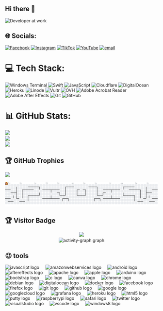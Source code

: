 

## Hi there 👋
![Developer at work](https://media.giphy.com/media/26tn33aiTi1jkl6H6/giphy.gif)
<!-- 
Welcome to my GitHub profile! 🚀

I'm Heru Hendri, a passionate developer who loves building fun and useful projects.  
Check out my repositories for full project examples, including web apps, APIs, and more.

---

### 🎮 Play a Game: Guess the Number

![GitHub Snake](https://github.com/heruhendri/heruhendri/blob/output/github-contribution-grid-snake.gif?raw=true)

You can play a simple number guessing game right here in your browser!  
[Play the Game Online](https://heruhendri.github.io/guess-the-number/)  
Or try the code below in your terminal:

```python
import random

print("Welcome to Guess the Number!")
number = random.randint(1, 100)
attempts = 0

while True:
    guess = int(input("Guess a number between 1 and 100: "))
    attempts += 1
    if guess < number:
        print("Too low!")
    elif guess > number:
        print("Too high!")
    else:
        print(f"Congratulations! You guessed it in {attempts} tries.")
        break
```

---

### 📂 Featured Projects

- [Full Stack Web App](https://github.com/heruhendri/fullstack-webapp)  
  Modern web application with React and Node.js.

- [REST API Example](https://github.com/heruhendri/rest-api-example)  
  Simple and clean RESTful API with documentation.

- [Game Projects](https://github.com/heruhendri/game-projects)  
  Explore more games and interactive projects.

---

Feel free to connect or collaborate!  
📫 **Contact:** heruhendri@gmail.com  
😄 **Pronouns:** he/him  
⚡ **Fun fact:** I love learning new programming languages and frameworks! -->

<!-- # 💫 About Me:
## Hi there 👋<br><br>Welcome to my GitHub profile! 🚀<br><br>I'm Heru Hendri, a passionate developer who loves building fun and useful projects.  <br>Check out my repositories for full project examples, including web apps, APIs, and more.<br><br>--- -->


## 🌐 Socials:
[![Facebook](https://img.shields.io/badge/Facebook-%231877F2.svg?logo=Facebook&logoColor=white)](https://facebook.com/HeruHendriyanto) [![Instagram](https://img.shields.io/badge/Instagram-%23E4405F.svg?logo=Instagram&logoColor=white)](https://instagram.com/heruhendriyanto_) [![TikTok](https://img.shields.io/badge/TikTok-%23000000.svg?logo=TikTok&logoColor=white)](https://tiktok.com/@heru.hendriyanto86) [![YouTube](https://img.shields.io/badge/YouTube-%23FF0000.svg?logo=YouTube&logoColor=white)](https://youtube.com/@heruhendriyanto7764) [![email](https://img.shields.io/badge/Email-D14836?logo=gmail&logoColor=white)](mailto:heruu2004@gmail.com) 

# 💻 Tech Stack:
![Windows Terminal](https://img.shields.io/badge/Windows%20Terminal-%234D4D4D.svg?style=for-the-badge&logo=windows-terminal&logoColor=white) ![Swift](https://img.shields.io/badge/swift-F54A2A?style=for-the-badge&logo=swift&logoColor=white) ![JavaScript](https://img.shields.io/badge/javascript-%23323330.svg?style=for-the-badge&logo=javascript&logoColor=%23F7DF1E) ![Cloudflare](https://img.shields.io/badge/Cloudflare-F38020?style=for-the-badge&logo=Cloudflare&logoColor=white) ![DigitalOcean](https://img.shields.io/badge/DigitalOcean-%230167ff.svg?style=for-the-badge&logo=digitalOcean&logoColor=white) ![Heroku](https://img.shields.io/badge/heroku-%23430098.svg?style=for-the-badge&logo=heroku&logoColor=white) ![Linode](https://img.shields.io/badge/linode-00A95C?style=for-the-badge&logo=linode&logoColor=white) ![Vultr](https://img.shields.io/badge/Vultr-007BFC.svg?style=for-the-badge&logo=vultr) ![OVH](https://img.shields.io/badge/ovh-%23123F6D.svg?style=for-the-badge&logo=ovh&logoColor=#123F6D) ![Adobe Acrobat Reader](https://img.shields.io/badge/Adobe%20Acrobat%20Reader-EC1C24.svg?style=for-the-badge&logo=Adobe%20Acrobat%20Reader&logoColor=white) ![Adobe After Effects](https://img.shields.io/badge/Adobe%20After%20Effects-9999FF.svg?style=for-the-badge&logo=Adobe%20After%20Effects&logoColor=white) ![Git](https://img.shields.io/badge/git-%23F05033.svg?style=for-the-badge&logo=git&logoColor=white) ![GitHub](https://img.shields.io/badge/github-%23121011.svg?style=for-the-badge&logo=github&logoColor=white)
# 📊 GitHub Stats:
![](https://github-readme-stats.vercel.app/api?username=heruhendri&theme=radical&hide_border=false&include_all_commits=false&count_private=false)<br/>
![](https://nirzak-streak-stats.vercel.app/?user=heruhendri&theme=radical&hide_border=false)<br/>
![](https://github-readme-stats.vercel.app/api/top-langs/?username=heruhendri&theme=radical&hide_border=false&include_all_commits=false&count_private=false&layout=compact)

## 🏆 GitHub Trophies
![](https://github-profile-trophy.vercel.app/?username=heruhendri&theme=radical&no-frame=false&no-bg=true&margin-w=4)

<picture>
  <source media="(prefers-color-scheme: dark)" srcset="https://raw.githubusercontent.com/heruhendri/heruhendri/output/pacman-contribution-graph-dark.svg">
  <source media="(prefers-color-scheme: light)" srcset="https://raw.githubusercontent.com/heruhendri/heruhendri/output/pacman-contribution-graph.svg">
  <img alt="pacman contribution graph" src="https://raw.githubusercontent.com/heruhendri/heruhendri/output/pacman-contribution-graph.svg">
</picture>

## 🏆 Visitor Badge
<div align="center">
  <img src="https://visitor-badge.laobi.icu/badge?page_id=heruhendri.heruhendri&"  />
</div>

<div align="center">
  <img src="https://github-readme-activity-graph.vercel.app/graph?username=heruhendri&radius=16&theme=react&area=true&order=5" height="300" alt="activity-graph graph"  />
</div>

## 😉 tools
<div align="left">
  <img src="https://cdn.jsdelivr.net/gh/devicons/devicon/icons/javascript/javascript-original.svg" height="40" alt="javascript logo"  />
  <img width="12" />
  <img src="https://cdn.jsdelivr.net/gh/devicons/devicon/icons/amazonwebservices/amazonwebservices-line-wordmark.svg" height="40" alt="amazonwebservices logo"  />
  <img width="12" />
  <img src="https://cdn.jsdelivr.net/gh/devicons/devicon/icons/android/android-original.svg" height="40" alt="android logo"  />
  <img width="12" />
  <img src="https://cdn.jsdelivr.net/gh/devicons/devicon/icons/aftereffects/aftereffects-original.svg" height="40" alt="aftereffects logo"  />
  <img width="12" />
  <img src="https://cdn.jsdelivr.net/gh/devicons/devicon/icons/apache/apache-original.svg" height="40" alt="apache logo"  />
  <img width="12" />
  <img src="https://cdn.jsdelivr.net/gh/devicons/devicon/icons/apple/apple-original.svg" height="40" alt="apple logo"  />
  <img width="12" />
  <img src="https://cdn.jsdelivr.net/gh/devicons/devicon/icons/arduino/arduino-original.svg" height="40" alt="arduino logo"  />
  <img width="12" />
  <img src="https://cdn.jsdelivr.net/gh/devicons/devicon/icons/bootstrap/bootstrap-original.svg" height="40" alt="bootstrap logo"  />
  <img width="12" />
  <img src="https://cdn.jsdelivr.net/gh/devicons/devicon/icons/c/c-original.svg" height="40" alt="c logo"  />
  <img width="12" />
  <img src="https://cdn.jsdelivr.net/gh/devicons/devicon/icons/canva/canva-original.svg" height="40" alt="canva logo"  />
  <img width="12" />
  <img src="https://cdn.jsdelivr.net/gh/devicons/devicon/icons/chrome/chrome-original.svg" height="40" alt="chrome logo"  />
  <img width="12" />
  <img src="https://cdn.jsdelivr.net/gh/devicons/devicon/icons/debian/debian-original.svg" height="40" alt="debian logo"  />
  <img width="12" />
  <img src="https://cdn.jsdelivr.net/gh/devicons/devicon/icons/digitalocean/digitalocean-original.svg" height="40" alt="digitalocean logo"  />
  <img width="12" />
  <img src="https://cdn.jsdelivr.net/gh/devicons/devicon/icons/docker/docker-original.svg" height="40" alt="docker logo"  />
  <img width="12" />
  <img src="https://cdn.jsdelivr.net/gh/devicons/devicon/icons/facebook/facebook-original.svg" height="40" alt="facebook logo"  />
  <img width="12" />
  <img src="https://cdn.jsdelivr.net/gh/devicons/devicon/icons/firefox/firefox-original.svg" height="40" alt="firefox logo"  />
  <img width="12" />
  <img src="https://cdn.jsdelivr.net/gh/devicons/devicon/icons/git/git-original.svg" height="40" alt="git logo"  />
  <img width="12" />
  <img src="https://cdn.jsdelivr.net/gh/devicons/devicon/icons/github/github-original.svg" height="40" alt="github logo"  />
  <img width="12" />
  <img src="https://cdn.jsdelivr.net/gh/devicons/devicon/icons/google/google-original.svg" height="40" alt="google logo"  />
  <img width="12" />
  <img src="https://cdn.jsdelivr.net/gh/devicons/devicon/icons/googlecloud/googlecloud-original.svg" height="40" alt="googlecloud logo"  />
  <img width="12" />
  <img src="https://cdn.jsdelivr.net/gh/devicons/devicon/icons/grafana/grafana-original.svg" height="40" alt="grafana logo"  />
  <img width="12" />
  <img src="https://cdn.jsdelivr.net/gh/devicons/devicon/icons/heroku/heroku-original.svg" height="40" alt="heroku logo"  />
  <img width="12" />
  <img src="https://cdn.jsdelivr.net/gh/devicons/devicon/icons/html5/html5-original.svg" height="40" alt="html5 logo"  />
  <img width="12" />
  <img src="https://cdn.jsdelivr.net/gh/devicons/devicon/icons/putty/putty-original.svg" height="40" alt="putty logo"  />
  <img width="12" />
  <img src="https://cdn.jsdelivr.net/gh/devicons/devicon/icons/raspberrypi/raspberrypi-original.svg" height="40" alt="raspberrypi logo"  />
  <img width="12" />
  <img src="https://cdn.jsdelivr.net/gh/devicons/devicon/icons/safari/safari-original.svg" height="40" alt="safari logo"  />
  <img width="12" />
  <img src="https://cdn.jsdelivr.net/gh/devicons/devicon/icons/twitter/twitter-original.svg" height="40" alt="twitter logo"  />
  <img width="12" />
  <img src="https://cdn.jsdelivr.net/gh/devicons/devicon/icons/visualstudio/visualstudio-plain.svg" height="40" alt="visualstudio logo"  />
  <img width="12" />
  <img src="https://cdn.jsdelivr.net/gh/devicons/devicon/icons/vscode/vscode-original.svg" height="40" alt="vscode logo"  />
  <img width="12" />
  <img src="https://cdn.jsdelivr.net/gh/devicons/devicon/icons/windows8/windows8-original.svg" height="40" alt="windows8 logo"  />
</div>

###